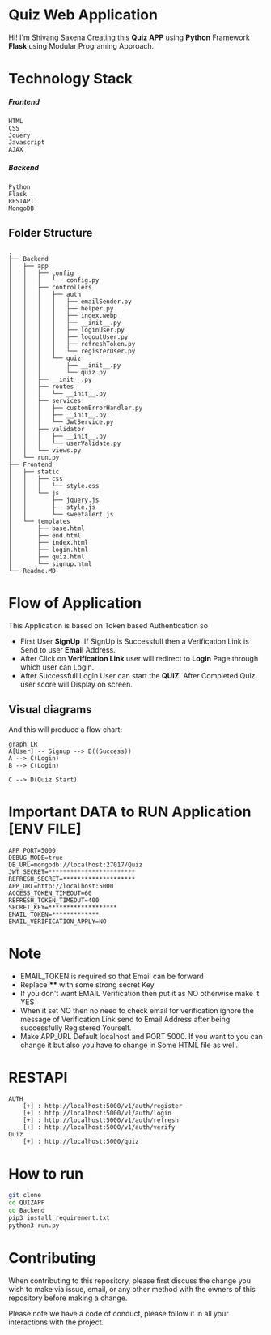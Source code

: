 # Quiz Web Application

Hi! I'm Shivang Saxena Creating this **Quiz APP** using **Python** Framework **Flask** using Modular Programing Approach.

# Technology Stack

<h5>Frontend</h5>
	
	HTML
	CSS
	Jquery
	Javascript
	AJAX

<h5> Backend </h5>
	
	Python
	Flask
	RESTAPI
	MongoDB

## Folder Structure

```
.
├── Backend
│   ├── app
│   │   ├── config
│   │   │   └── config.py
│   │   ├── controllers
│   │   │   ├── auth
│   │   │   │   ├── emailSender.py
│   │   │   │   ├── helper.py
│   │   │   │   ├── index.webp
│   │   │   │   ├── __init__.py
│   │   │   │   ├── loginUser.py
│   │   │   │   ├── logoutUser.py
│   │   │   │   ├── refreshToken.py
│   │   │   │   └── registerUser.py
│   │   │   └── quiz
│   │   │       ├── __init__.py
│   │   │       └── quiz.py
│   │   ├── __init__.py
│   │   ├── routes
│   │   │   └── __init__.py
│   │   ├── services
│   │   │   ├── customErrorHandler.py
│   │   │   ├── __init__.py
│   │   │   └── JwtService.py
│   │   ├── validator
│   │   │   ├── __init__.py
│   │   │   └── userValidate.py
│   │   └── views.py
│   └── run.py
├── Frontend
│   ├── static
│   │   ├── css
│   │   │   └── style.css
│   │   └── js
│   │       ├── jquery.js
│   │       ├── style.js
│   │       └── sweetalert.js
│   └── templates
│       ├── base.html
│       ├── end.html
│       ├── index.html
│       ├── login.html
│       ├── quiz.html
│       └── signup.html
└── Readme.MD
```

# Flow of Application

This Application is based on Token based Authentication so

- First User **SignUp** .If SignUp is Successfull then a Verification Link is Send to user **Email**
  Address.
- After Click on **Verification Link** user will redirect to **Login**
  Page through which user can Login.
- After Successfull Login User can start the **QUIZ**. After Completed Quiz user score will Display on screen.

## Visual diagrams

And this will produce a flow chart:

```mermaid
graph LR
A[User] -- Signup --> B((Success))
A --> C(Login)
B --> C(Login)

C --> D(Quiz Start)
```

# Important DATA to RUN Application [ENV FILE]

```env
APP_PORT=5000
DEBUG_MODE=true
DB_URL=mongodb://localhost:27017/Quiz
JWT_SECRET=************************
REFRESH_SECRET=********************
APP_URL=http://localhost:5000
ACCESS_TOKEN_TIMEOUT=60
REFRESH_TOKEN_TIMEOUT=400
SECRET_KEY=*******************
EMAIL_TOKEN=*************
EMAIL_VERIFICATION_APPLY=NO
```

# Note

- EMAIL_TOKEN is required so that Email can be forward
- Replace **\*\*** with some strong secret Key
- If you don't want EMAIL Verification then put it as NO otherwise make it YES
- When it set NO then no need to check email for verification ignore the message of Verification Link send to Email Address after being successfully Registered Yourself.
- Make APP_URL Default localhost and PORT 5000. If you want to you can change it but also you have to change in Some HTML file as well.

# RESTAPI

    AUTH
    	[+] : http://localhost:5000/v1/auth/register
    	[+] : http://localhost:5000/v1/auth/login
    	[+] : http://localhost:5000/v1/auth/refresh
    	[+] : http://localhost:5000/v1/auth/verify
    Quiz
    	[+] : http://localhost:5000/quiz

# How to run

```bash
git clone
cd QUIZAPP
cd Backend
pip3 install requirement.txt
python3 run.py
```

# Contributing

When contributing to this repository, please first discuss the change you wish to make via issue,
email, or any other method with the owners of this repository before making a change.

Please note we have a code of conduct, please follow it in all your interactions with the project.
